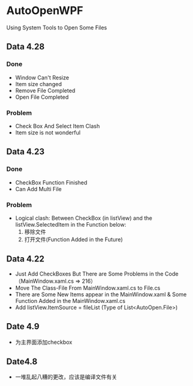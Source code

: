 # AutoOpenWPF

Using System Tools to Open Some Files

## Data 4.28

### Done
* Window Can't Resize
* Item size changed
* Remove File Completed
* Open File Completed

### Problem
* Check Box And Select Item Clash
* Item size is not wonderful

## Data 4.23

### Done

* CheckBox Function Finished
* Can Add Multi File

### Problem

* Logical clash: Between CheckBox (in listView) and the listView.SelectedItem in the Function below:
    1. 移除文件
    2. 打开文件(Function Added in the Future)

## Data 4.22

* Just Add CheckBoxes But There are Some Problems in the Code（MainWindow.xaml.cs => 216）
* Move The Class-File From MainWindow.xaml.cs to File.cs
* There are Some New Items appear in the MainWindow.xaml & Some Function Added in the MainWindow.xaml.cs
* Add listView.ItemSource = fileList (Type of List<AutoOpen.File>)

## Date 4.9

* 为主界面添加checkbox

## Date4.8

* 一堆乱起八糟的更改，应该是编译文件有关
